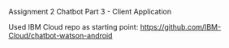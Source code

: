 Assignment 2 Chatbot 
Part 3 - Client Application

Used IBM Cloud repo as starting point:
https://github.com/IBM-Cloud/chatbot-watson-android
